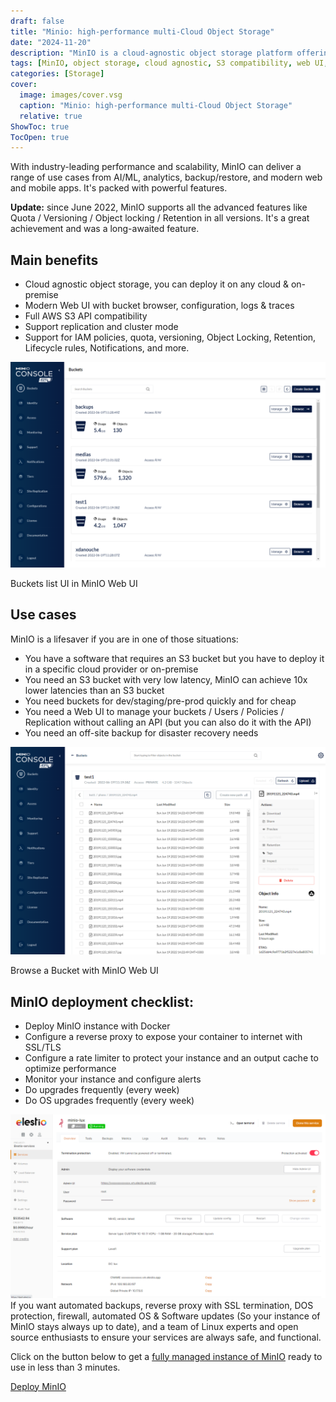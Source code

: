 ```yaml
---
draft: false
title: "Minio: high-performance multi-Cloud Object Storage"
date: "2024-11-20"
description: "MinIO is a cloud-agnostic object storage platform offering advanced features such as full AWS S3 API compatibility, low-latency buckets, and powerful management tools. It supports a variety of use cases, from AI/ML to disaster recovery, and can be easily deployed on any cloud or on-premise environment."
tags: [MinIO, object storage, cloud agnostic, S3 compatibility, web UI, AI/ML, backup, disaster recovery, container deployment, reverse proxy, SSL/TLS, rate limiter, monitoring, IAM policies, versioning, replication]
categories: [Storage]
cover:
  image: images/cover.vsg
  caption: "Minio: high-performance multi-Cloud Object Storage"
  relative: true
ShowToc: true
TocOpen: true
---
```



With industry\-leading performance and scalability, MinIO can deliver a range of use cases from AI/ML, analytics, backup/restore, and modern web and mobile apps. It's packed with powerful features.

**Update:** since June 2022, MinIO supports all the advanced features like Quota / Versioning / Object locking / Retention in all versions. It's a great achievement and was a long\-awaited feature.

## Main benefits

* Cloud agnostic object storage, you can deploy it on any cloud \& on\-premise
* Modern Web UI with bucket browser, configuration, logs \& traces
* Full AWS S3 API compatibility
* Support replication and cluster mode
* Support for IAM policies, quota, versioning, Object Locking, Retention, Lifecycle rules, Notifications, and more.

![](images/image.png)

Buckets list UI in MinIO Web UI

## Use cases

MinIO is a lifesaver if you are in one of those situations:

* You have a software that requires an S3 bucket but you have to deploy it in a specific cloud provider or on\-premise
* You need an S3 bucket with very low latency, MinIO can achieve 10x lower latencies than an S3 bucket
* You need buckets for dev/staging/pre\-prod quickly and for cheap
* You need a Web UI to manage your buckets / Users / Policies / Replication without calling an API (but you can also do it with the API)
* You need an off\-site backup for disaster recovery needs

![](images/image-2.png)

Browse a Bucket with MinIO Web UI

## MinIO deployment checklist:

* Deploy MinIO instance with Docker
* Configure a reverse proxy to expose your container to internet with SSL/TLS
* Configure a rate limiter to protect your instance and an output cache to optimize performance
* Monitor your instance and configure alerts
* Do upgrades frequently (every week)
* Do OS upgrades frequently (every week)

![](images/image-7.png)If you want automated backups, reverse proxy with SSL termination, DOS protection, firewall, automated OS \& Software updates (So your instance of MinIO stays always up to date), and a team of Linux experts and open source enthusiasts to ensure your services are always safe, and functional.

Click on the button below to get a [fully managed instance of MinIO](https://octabyte.io/hosting-and-infrastructure/storage/minio) ready to use in less than 3 minutes. 

[Deploy MinIO](https://octabyte.io/hosting-and-infrastructure/storage/minio)


